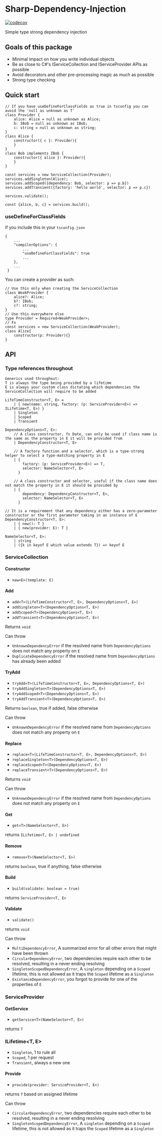 # Sharp-Dependency-Injection

[![codecov](https://codecov.io/gh/Baizey/ts-dependency-injection/branch/master/graph/badge.svg?token=BD76USM0X4)](https://codecov.io/gh/Baizey/ts-dependency-injection)

Simple type strong dependency injection

## Goals of this package

- Minimal impact on how you write individual objects
- Be as close to C#'s IServiceCollection and IServiceProvider APIs as possible
- Avoid decorators and other pre-processing magic as much as possible
- Strong type checking

## Quick start
```
// If you have useDefineForClassFields as true in tsconfig you can avoid the 'null as unknown as T'
class Provider {
    alice: Alice = null as unknown as Alice;
    b: IBob = null as unknown as IBob;
    c: string = null as unknown as string;
}
class Alice {
    constructor({ c }: Provider){
    }
}
class Bob implements IBob {
    constructor({ alice }: Provider){
    }
}

const services = new ServiceCollection(Provider);
services.addSingleton(Alice);
services.addScoped({dependency: Bob, selector: p => p.b})
services.addTransient({factory: 'hello world', selector: p => p.c})

services.validate();

const {alice, b, c} = services.build();
```

### useDefineForClassFields
If you include this in your ``tsconfig.json``
```
{
    ...
    "compilerOptions": {
        ...
        "useDefineForClassFields": true
        ...
    },
    ...
 }
```
You can create a provider as such:
```
// Use this only when creating the ServiceCollection
class WeakProvider {
    alice?: Alice;
    b?: IBob;
    c?: string;
}
// Use this everywhere else
type Provider = Required<WeakProvider>;
// Fx
const services = new ServiceCollection(WeakProvider);
class Alice{
    constructor(p: Provider){}
}
```

## API

### Type references throughout
```
Generics used throughout:
T is always the type being provided by a lifetime
E is always your custom class dictating which dependencies the ServiceCollection will require to be added

LifeTimeConstructor<T, E> =
    | { new(name: string, factory: (p: ServiceProvider<E>) => ILifetime<T, E>) }
    | Singleton 
    | Scoped 
    | Transient
    
DependencyOptions<T, E>: 
    // A class constructor, fx Date, can only be used if class name is the same as the property in E it will be provided from
    | DependencyConstructor<T, E> 
    
    // A factory function and a selector, which is a type-strong helper to select a type-matching property in E
    | { 
        factory: (p: ServiceProvider<E>) => T,
        selector: NameSelector<T, E>
      }
      
    // A class constructor and selector, useful if the class name does not match the property in E it should be provided by
    | { 
        dependency: DependencyConstructor<T, E>,
        selector: NameSelector<T, E>
      } 
      
// It is a requirement that any dependency either has a zero-parameter constructor or the first parameter taking in an instance of E
DependencyConstructor<T, E>: 
    | { new(): T } 
    | { new(provider: E): T }
    
NameSelector<T, E>: 
    | string
    | ({k in keyof E which value extends T}) => keyof E
```

### ServiceCollection<E>

#### Constructor
- `new<E>(template: E)`

#### Add
- `add<T>(LifeTimeConstructor<T, E>, DependencyOptions<T, E>)`
- `addSingleton<T>(DependencyOptions<T, E>)`
- `addScoped<T>(DependencyOptions<T, E>)`
- `addTransient<T>(DependencyOptions<T, E>)`

Returns `void`

Can throw
- `UnknownDependencyError` if the resolved name from `DependencyOptions` does not match any property on `E`
- `DuplicateDependencyError` if the resolved name from `DependencyOptions` has already been added

#### TryAdd
- `tryAdd<T>(LifeTimeConstructor<T, E>, DependencyOptions<T, E>)`
- `tryAddSingleton<T>(DependencyOptions<T, E>)`
- `tryAddScoped<T>(DependencyOptions<T, E>)`
- `tryAddTransient<T>(DependencyOptions<T, E>)`

Returns `boolean`, true if added, false otherwise

Can throw
- `UnknownDependencyError` if the resolved name from `DependencyOptions` does not match any property on `E`

#### Replace
- `replace<T>(LifeTimeConstructor<T, E>, DependencyOptions<T, E>)`
- `replaceSingleton<T>(DependencyOptions<T, E>)`
- `replaceScoped<T>(DependencyOptions<T, E>)`
- `replaceTransient<T>(DependencyOptions<T, E>)`

Returns `void`

Can throw
- `UnknownDependencyError` if the resolved name from `DependencyOptions` does not match any property on `E`

#### Get
- `get<T>(NameSelector<T, E>)`

returns `ILifetime<T, E> | undefined`

#### Remove
- `remove<T>(NameSelector<T, E>)`

returns `boolean`, true if anything, false otherwise

#### Build
- `build(validate: boolean = true)`

returns `ServiceProvider<T, E>`

#### Validate
- `validate()`

returns `void`

Can throw
- `MultiDependencyError`, A summarized error for all other errors that might have been thrown
- `CircularDependencyError`, two dependencies require each other to be resolved, resulting in a never ending resolving
- `SingletonScopedDependencyError`, A ``singleton`` depending on a ``Scoped`` lifetime, this is not allowed as it traps the `Scoped` lifetime as a `Singleton`
- `ExistanceDependencyError`, you forgot to provide for one of the properties of `E`

### ServiceProvider<E>

#### GetService
- `getService<T>(NameSelector<T, E>)`

returns `T`

### ILifetime<T, E>
- ``Singleton``, 1 to rule all
- ``Scoped``, 1 per request
- ``Transient``, always a new one

#### Provide
- `provide(provider: ServiceProvider<T, E>)`

returns ``T`` based on assigned lifetime

Can throw
- `CircularDependencyError`, two dependencies require each other to be resolved, resulting in a never ending resolving
- `SingletonScopedDependencyError`, A ``singleton`` depending on a ``Scoped`` lifetime, this is not allowed as it traps the `Scoped` lifetime as a `Singleton`